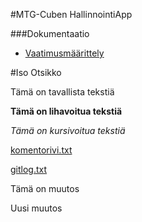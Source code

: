 #MTG-Cuben HallinnointiApp

###Dokumentaatio

 - [Vaatimusmäärittely]()


















#Iso Otsikko

Tämä on tavallista tekstiä

__Tämä on lihavoitua tekstiä__

_Tämä on kursivoitua tekstiä_

[komentorivi.txt](https://github.com/EeroAnt/ot-harjoitusty-/blob/main/laskarit/viikko1/komentorivi.txt)

[gitlog.txt](https://github.com/EeroAnt/ot-harjoitusty-/blob/main/laskarit/viikko1/gitlog.txt)

Tämä on muutos

Uusi muutos
